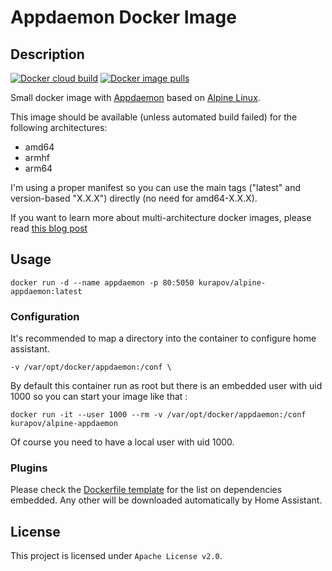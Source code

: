 # Appdaemon Docker Image

## Description

[![Docker cloud build](https://img.shields.io/docker/cloud/build/kurapov/alpine-appdaemon?logo=docker&logoColor=white)](https://hub.docker.com/r/kurapov/alpine-appdaemon/builds)
[![Docker image pulls](https://img.shields.io/docker/pulls/kurapov/alpine-appdaemon?logo=docker&logoColor=white)](https://hub.docker.com/r/kurapov/alpine-appdaemon)

Small docker image with [Appdaemon](https://github.com/home-assistant/appdaemon) based on [Alpine Linux](https://hub.docker.com/_/alpine/).

This image should be available (unless automated build failed) for the following architectures:
 * amd64
 * armhf
 * arm64

I'm using a proper manifest so you can use the main tags ("latest" and version-based "X.X.X") directly (no need for amd64-X.X.X).

If you want to learn more about multi-architecture docker images, please read [this blog post](https://blog.slucas.fr/series/multi-architecture-docker-image/)

## Usage

```
docker run -d --name appdaemon -p 80:5050 kurapov/alpine-appdaemon:latest
```

### Configuration

It's recommended to map a directory into the container to configure home assistant.

```
-v /var/opt/docker/appdaemon:/conf \
```

By default this container run as root but there is an embedded user with uid 1000 so you can start your image like that :

```
docker run -it --user 1000 --rm -v /var/opt/docker/appdaemon:/conf kurapov/alpine-appdaemon
```

Of course you need to have a local user with uid 1000.

### Plugins

Please check the [Dockerfile template](Dockerfile.template) for the list on dependencies embedded. Any other will be downloaded automatically by Home Assistant.

## License
This project is licensed under `Apache License v2.0`.
